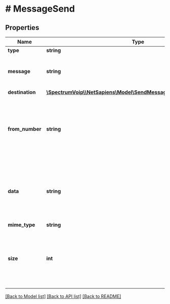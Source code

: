 # # MessageSend

## Properties

Name | Type | Description | Notes
------------ | ------------- | ------------- | -------------
**type** | **string** |  |
**message** | **string** | This is the text that will be sent as the message |
**destination** | [**\SpectrumVoip\\\\NetSapiens\Model\SendMessageChatRequestDestination**](SendMessageChatRequestDestination.md) |  |
**from_number** | **string** | This is used only for SMS. This is the user&#39;s number used to send outbound for SMS | [optional]
**data** | **string** | This is used only for media chat or MMS. This is the base64 data of the media file to be sent | [optional]
**mime_type** | **string** |  | [optional]
**size** | **int** | This is used only for media chat or MMS. This is the size in bytes of the media file being sent | [optional]

[[Back to Model list]](../../README.md#models) [[Back to API list]](../../README.md#endpoints) [[Back to README]](../../README.md)
